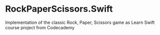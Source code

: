 # RockPaperScissors.Swift
Implementation of the classic Rock, Paper, Scissors game as Learn Swift course project from Codecademy
